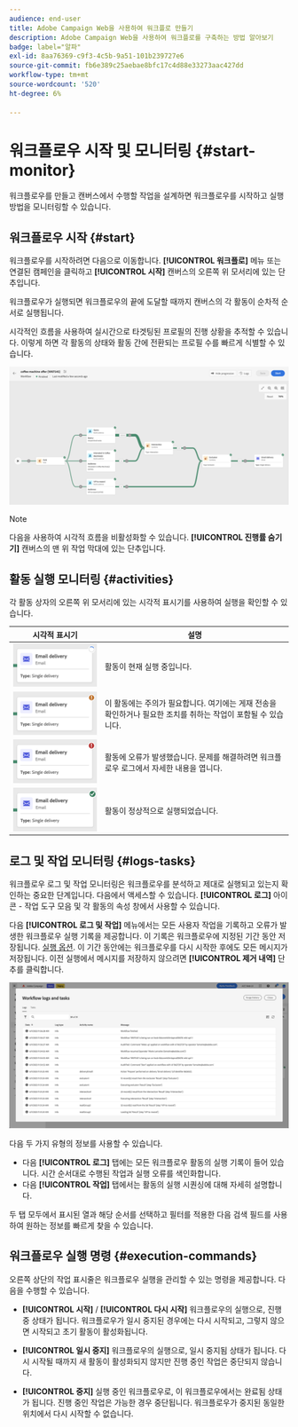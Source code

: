 ```yaml
---
audience: end-user
title: Adobe Campaign Web을 사용하여 워크플로 만들기
description: Adobe Campaign Web을 사용하여 워크플로를 구축하는 방법 알아보기
badge: label="알파"
exl-id: 8aa76369-c9f3-4c5b-9a51-101b239727e6
source-git-commit: fb6e389c25aebae8bfc17c4d88e33273aac427dd
workflow-type: tm+mt
source-wordcount: '520'
ht-degree: 6%

---
```


# 워크플로우 시작 및 모니터링 {#start-monitor}

워크플로우를 만들고 캔버스에서 수행할 작업을 설계하면 워크플로우를 시작하고 실행 방법을 모니터링할 수 있습니다.

## 워크플로우 시작 {#start}

워크플로우를 시작하려면 다음으로 이동합니다. **[!UICONTROL 워크플로]** 메뉴 또는 연결된 캠페인을 클릭하고 **[!UICONTROL 시작]** 캔버스의 오른쪽 위 모서리에 있는 단추입니다.

워크플로우가 실행되면 워크플로우의 끝에 도달할 때까지 캔버스의 각 활동이 순차적 순서로 실행됩니다.

시각적인 흐름을 사용하여 실시간으로 타겟팅된 프로필의 진행 상황을 추적할 수 있습니다. 이렇게 하면 각 활동의 상태와 활동 간에 전환되는 프로필 수를 빠르게 식별할 수 있습니다.

![](assets/workflow-execution.png)

>[!NOTE]
>
>다음을 사용하여 시각적 흐름을 비활성화할 수 있습니다. **[!UICONTROL 진행률 숨기기]** 캔버스의 맨 위 작업 막대에 있는 단추입니다.

## 활동 실행 모니터링 {#activities}

각 활동 상자의 오른쪽 위 모서리에 있는 시각적 표시기를 사용하여 실행을 확인할 수 있습니다.

| 시각적 표시기 | 설명 |
|-----|------------|
| ![](assets/activity-status-pending.png) | 활동이 현재 실행 중입니다. |
| ![](assets/activity-status-orange.png) | 이 활동에는 주의가 필요합니다. 여기에는 게재 전송을 확인하거나 필요한 조치를 취하는 작업이 포함될 수 있습니다. |
| ![](assets/activity-status-red.png) | 활동에 오류가 발생했습니다. 문제를 해결하려면 워크플로우 로그에서 자세한 내용을 엽니다. |
| ![](assets/activity-status-green.png) | 활동이 정상적으로 실행되었습니다. |

## 로그 및 작업 모니터링 {#logs-tasks}

워크플로우 로그 및 작업 모니터링은 워크플로우를 분석하고 제대로 실행되고 있는지 확인하는 중요한 단계입니다. 다음에서 액세스할 수 있습니다. **[!UICONTROL 로그]** 아이콘 - 작업 도구 모음 및 각 활동의 속성 창에서 사용할 수 있습니다.

다음 **[!UICONTROL 로그 및 작업]** 메뉴에서는 모든 사용자 작업을 기록하고 오류가 발생한 워크플로우 실행 기록을 제공합니다. 이 기록은 워크플로우에 지정된 기간 동안 저장됩니다. [실행 옵션](workflow-settings.md). 이 기간 동안에는 워크플로우를 다시 시작한 후에도 모든 메시지가 저장됩니다. 이전 실행에서 메시지를 저장하지 않으려면 **[!UICONTROL 제거 내역]** 단추를 클릭합니다.

![](assets/workflow-logs.png)

다음 두 가지 유형의 정보를 사용할 수 있습니다.

* 다음 **[!UICONTROL 로그]** 탭에는 모든 워크플로우 활동의 실행 기록이 들어 있습니다. 시간 순서대로 수행된 작업과 실행 오류를 색인화합니다.
* 다음 **[!UICONTROL 작업]** 탭에서는 활동의 실행 시퀀싱에 대해 자세히 설명합니다.

두 탭 모두에서 표시된 열과 해당 순서를 선택하고 필터를 적용한 다음 검색 필드를 사용하여 원하는 정보를 빠르게 찾을 수 있습니다.

## 워크플로우 실행 명령 {#execution-commands}

오른쪽 상단의 작업 표시줄은 워크플로우 실행을 관리할 수 있는 명령을 제공합니다. 다음을 수행할 수 있습니다.

* **[!UICONTROL 시작]** / **[!UICONTROL 다시 시작]** 워크플로우의 실행으로, 진행 중 상태가 됩니다. 워크플로우가 일시 중지된 경우에는 다시 시작되고, 그렇지 않으면 시작되고 초기 활동이 활성화됩니다.

* **[!UICONTROL 일시 중지]** 워크플로우의 실행으로, 일시 중지됨 상태가 됩니다. 다시 시작될 때까지 새 활동이 활성화되지 않지만 진행 중인 작업은 중단되지 않습니다.

* **[!UICONTROL 중지]** 실행 중인 워크플로우로, 이 워크플로우에서는 완료됨 상태가 됩니다. 진행 중인 작업은 가능한 경우 중단됩니다. 워크플로우가 중지된 동일한 위치에서 다시 시작할 수 없습니다.
